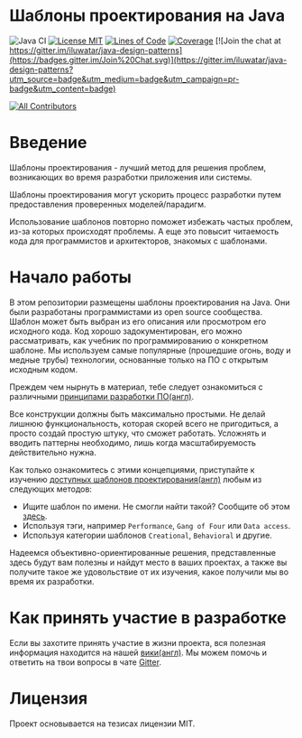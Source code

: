<!-- the line below needs to be an empty line C: (its because kramdown isnt
     that smart and dearly wants an empty line before a heading to be able to
     display it as such, e.g. website) -->

# Шаблоны проектирования на Java

![Java CI](https://github.com/iluwatar/java-design-patterns/workflows/Java%20CI/badge.svg)
[![License MIT](https://img.shields.io/badge/license-MIT-blue.svg)](https://raw.githubusercontent.com/iluwatar/java-design-patterns/master/LICENSE.md)
[![Lines of Code](https://sonarcloud.io/api/project_badges/measure?project=iluwatar_java-design-patterns&metric=ncloc)](https://sonarcloud.io/dashboard?id=iluwatar_java-design-patterns)
[![Coverage](https://sonarcloud.io/api/project_badges/measure?project=iluwatar_java-design-patterns&metric=coverage)](https://sonarcloud.io/dashboard?id=iluwatar_java-design-patterns)
[![Join the chat at https://gitter.im/iluwatar/java-design-patterns](https://badges.gitter.im/Join%20Chat.svg)](https://gitter.im/iluwatar/java-design-patterns?utm_source=badge&utm_medium=badge&utm_campaign=pr-badge&utm_content=badge)
<!-- ALL-CONTRIBUTORS-BADGE:START - Do not remove or modify this section -->
[![All Contributors](https://img.shields.io/badge/all_contributors-178-orange.svg?style=flat-square)](#contributors-)
<!-- ALL-CONTRIBUTORS-BADGE:END -->

# Введение

Шаблоны проектирования - лучший метод для решения проблем, возникающих
во время разработки приложения или системы.

Шаблоны проектирования могут ускорить процесс разработки путем предоставления
проверенных моделей/парадигм.

Использование шаблонов повторно поможет избежать частых проблем, из-за которых
происходят проблемы. А еще это повысит читаемость кода для программистов и
архитекторов, знакомых с шаблонами.

# Начало работы

В этом репозитории размещены шаблоны проектирования на Java. Они были разработаны
программистами из open source сообщества. Шаблон может быть выбран
из его описания или просмотром его исходного кода. Код хорошо задокументирован,
его можно рассматривать, как учебник по программированию о конкретном шаблоне.
Мы используем самые популярные (прошедшие огонь, воду и медные трубы) технологии,
основанные только на ПО с открытым исходным кодом.

Преждем чем нырнуть в материал, тебе следует ознакомиться с различными
[принципами разработки ПО(англ)](https://java-design-patterns.com/principles/).

Все конструкции должны быть максимально простыми. Не делай лишнюю функциональность,
которая скорей всего не пригодиться, а просто создай простую штуку, что сможет
работать. Усложнять и вводить паттерны необходимо, лишь когда масштабируемость
действительно нужна.

Как только ознакомитесь с этими концепциями, приступайте к изучению
[доступных шаблонов проектирования(англ)](https://java-design-patterns.com/patterns/) любым
из следующих методов:

- Ищите шаблон по имени. Не смогли найти такой? Сообщите об этом [здесь](https://github.com/iluwatar/java-design-patterns/issues).
- Используя тэги, например `Performance`, `Gang of Four` или `Data access`.
- Используя категории шаблонов `Creational`, `Behavioral` и другие.

Надеемся объективно-ориентированные решения, представленные здесь будут вам
полезны и найдут место в ваших проектах, а также вы получите такое же удовольствие
от их изучения, какое получили мы во время их разработки.

# Как принять участие в разработке

Если вы захотите принять участие в жизни проекта, вся полезная информация находится на
нашей [вики(англ)](https://github.com/iluwatar/java-design-patterns/wiki). Мы можем помочь
и ответить на твои вопросы в чате [Gitter](https://gitter.im/iluwatar/java-design-patterns).

# Лицензия

Проект основывается на тезисах лицензии MIT.

